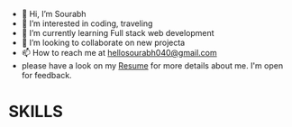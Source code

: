 - 👋 Hi, I’m Sourabh
- 👀 I’m interested in coding, traveling
- 🌱 I’m currently learning Full stack web development
- 💞️ I’m looking to collaborate on new projecta
- 📫 How to reach me at hellosourabh040@gmail.com
- please have a look on my <a href="https://drive.google.com/file/d/1rD7yealy0cyey-qmSCUcZWbBG2nsrU-W/view?usp=sharing"> Resume</a> for more details about me. I'm open for feedback.

<h1>SKILLS</h1>
<a href="https://cdn.svgporn.com/logos/html-5.svg"/>
<a href="https://cdn.svgporn.com/logos/css-3.svg"/>
<a href="https://cdn.svgporn.com/logos/javascript.svg"/>
<a href="https://cdn.svgporn.com/logos/react.svg"/>
<a href="https://cdn.svgporn.com/logos/mongodb.svg"/>
<a href="https://cdn.svgporn.com/logos/express.svg"/>
<!---
sour7/sour7 is a ✨ special ✨ repository because its `README.md` (this file) appears on your GitHub profile.
You can click the Preview link to take a look at your changes.
--->
